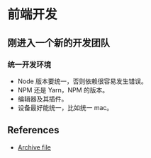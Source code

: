 
# 前端开发


## 刚进入一个新的开发团队
### 统一开发环境
* Node 版本要统一，否则依赖很容易发生错误。
* NPM 还是 Yarn，NPM 的版本。
* 编辑器及其插件。
* 设备最好能统一，比如统一 mac。


## References
* [Archive file](https://en.wikipedia.org/wiki/Archive_file#Archive_formats)
